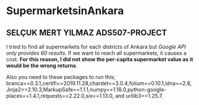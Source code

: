 # SupermarketsinAnkara
## SELÇUK MERT YILMAZ ADS507-PROJECT


I tried to find all supermarkets for each districts of Ankara but *Google API only provides 60 results*. If we want to reach all supermarkets, it causes a cost. **For this reason, I did not show the per-capita supermarket value as it would be the wrong returns**.

Also you need to these packages to run this;   
branca==0.3.1,certifi==2019.11.28,chardet==3.0.4,folium==0.10.1,idna==2.8,Jinja2==2.10.3,MarkupSafe==1.1.1,numpy==1.18.0,python-google-places==1.4.1,requests==2.22.0,six==1.13.0, and urllib3==1.25.7.
